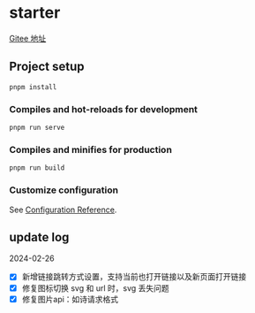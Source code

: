 # starter

[Gitee 地址](https://gitee.com/jachin7/starter)

## Project setup
```
pnpm install
```

### Compiles and hot-reloads for development
```
pnpm run serve
```

### Compiles and minifies for production
```
pnpm run build
```

### Customize configuration
See [Configuration Reference](https://cli.vuejs.org/config/).


## update log

2024-02-26 

- [x] 新增链接跳转方式设置，支持当前也打开链接以及新页面打开链接
- [x] 修复图标切换 svg 和 url 时，svg 丢失问题
- [x] 修复图片api：如诗请求格式